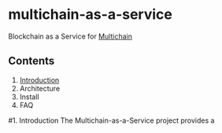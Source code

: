 # multichain-as-a-service
Blockchain as a Service for [Multichain](https://www.multichain.com/)

## Contents
1. [Introduction](#1-Introduction)
2. Architecture
3. Install
4. FAQ

#1. Introduction
The Multichain-as-a-Service project provides a 
